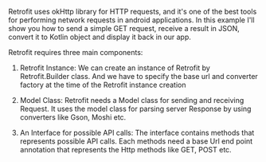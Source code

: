 Retrofit uses okHttp library for HTTP requests, and it's one of the best tools for performing network requests in android applications. In this example I'll show you how to send a simple GET request, receive a result in JSON, convert it to Kotlin object and display it back in our app.

Retrofit requires three main components:
1. Retrofit Instance:
We can create an instance of Retrofit by Retrofit.Builder class. And we have to specify the base url and converter factory at the time of the Retrofit instance creation

2. Model Class:
Retrofit needs a Model class for sending and receiving Request. It uses the model class for parsing server Response by using converters like Gson, Moshi etc.

3. An Interface for possible API calls:
The interface contains methods that represents possible API calls. Each methods need a base Url end point annotation that represents the Http methods like GET, POST etc.
